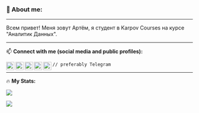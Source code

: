 <!--
**Absurd1st/Absurd1st** is a ✨ _special_ ✨ repository because its `README.md` (this file) appears on your GitHub profile.

Here are some ideas to get you started:

- 🔭 I’m currently working on ...
- 🌱 I’m currently learning ...
- 👯 I’m looking to collaborate on ...
- 🤔 I’m looking for help with ...
- 💬 Ask me about ...
- 📫 How to reach me: ...
- 😄 Pronouns: ...
- ⚡ Fun fact: ...
-->


### 👋 About me: 
____
Всем привет! Меня зовут Артём, я студент в Karpov Courses на курсе "Аналитик Данных". 
____
:mailbox: **Connect with me (social media and public profiles):** 

[<img align="left" alt="codeSTACKr.com" width="22px" src="https://cdn.jsdelivr.net/npm/simple-icons@v3/icons/telegram.svg" />][telegram]
[<img align="left" alt="codeSTACKr.com" width="22px" src="https://cdn.jsdelivr.net/npm/simple-icons@v3/icons/linkedin.svg" />][linkedin]
[<img align="left" alt="codeSTACKr | YouTube" width="22px" src="https://cdn.jsdelivr.net/npm/simple-icons@9.2.0/icons/discord.svg" />][discord]
[<img align="left" alt="codeSTACKr.com" width="22x" src="https://external-content.duckduckgo.com/iu/?u=https%3A%2F%2Fedsurge.imgix.net%2Fuploads%2Fproduct%2Fimage%2F2776%2Fstepik-1535748316.png%3Fauto%3Dcompress%252Cformat%26w%3D480%26h%3D480%26fit%3Dcrop&f=1&nofb=1&ipt=e64b066a8e322d9d200ed1e844df91d9454e4449a98d340cabeacdd493e3f0a7&ipo=images" />][stepik]
[<img align="left" alt="codeSTACKr.com" width="22px" src="https://cdn.jsdelivr.net/npm/simple-icons@9.2.0/icons/kaggle.svg" />][kaggle]

`// preferably Telegram`

[telegram]: https://t.me/ArtOfTheSky
[linkedin]: https://www.linkedin.com/in/artyom-dakhya/
[discord]: https://discord.com/users/278832876492161024/
[stepik]: https://stepik.org/users/75666141
[kaggle]: https://www.kaggle.com/artyomd

____

:fire: **My Stats:**

![](https://github-profile-summary-cards.vercel.app/api/cards/profile-details?username=Absurd1st&theme=monokai)


![](https://komarev.com/ghpvc/?username=Absurd1st-github-username&color=blue)
